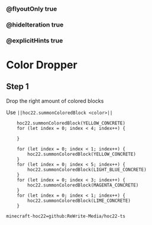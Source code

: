 ### @flyoutOnly true
### @hideIteration true
### @explicitHints true


# Color Dropper

## Step 1
Drop the right amount of colored blocks

Use ``||hoc22.summonColoredBlock <color>||``

```ghost
    hoc22.summonColoredBlock(YELLOW_CONCRETE)
    for (let index = 0; index < 4; index++) {
    	
    }    
```
```template
    for (let index = 0; index < 1; index++) {
    	hoc22.summonColoredBlock(YELLOW_CONCRETE)
    }
    for (let index = 0; index < 5; index++) {
    	hoc22.summonColoredBlock(LIGHT_BLUE_CONCRETE)
    }
    for (let index = 0; index < 3; index++) {
    	hoc22.summonColoredBlock(MAGENTA_CONCRETE)
    }
    for (let index = 0; index < 1; index++) {
    	hoc22.summonColoredBlock(LIME_CONCRETE)
    }            
```
```package
minecraft-hoc22=github:ReWrite-Media/hoc22-ts
```